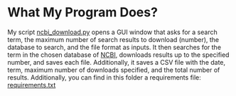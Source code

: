 # What My Program Does?

My script [ncbi_download.py](/day08/ncbi_download.py) opens a GUI window that asks for a search term, the maximum number of search results to download (number), the database to search, and the file format as inputs. It then searches for the term in the chosen database of [NCBI](https://www.ncbi.nlm.nih.gov), downloads results up to the specified number, and saves each file. Additionally, it saves a CSV file with the date, term, maximum number of downloads specified, and the total number of results. Additionally, you can find in this folder a requirements file: [requirements.txt](/day08/requirements.txt)  
 